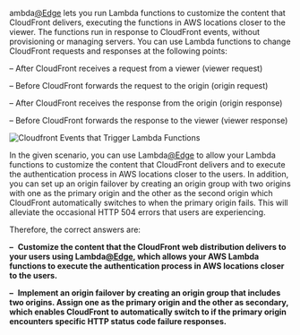 ambda[@Edge](https://portal.tutorialsdojo.com/members/edge/) lets you run Lambda functions to customize the content that CloudFront delivers, executing the functions in AWS locations closer to the viewer. The functions run in response to CloudFront events, without provisioning or managing servers. You can use Lambda functions to change CloudFront requests and responses at the following points:

– After CloudFront receives a request from a viewer (viewer request)

– Before CloudFront forwards the request to the origin (origin request)

– After CloudFront receives the response from the origin (origin response)

– Before CloudFront forwards the response to the viewer (viewer response)

![Cloudfront Events that Trigger Lambda Functions](https://media.tutorialsdojo.com/cloudfront-events-that-trigger-lambda-functions.png)

In the given scenario, you can use Lambda[@Edge](https://portal.tutorialsdojo.com/members/edge/) to allow your Lambda functions to customize the content that CloudFront delivers and to execute the authentication process in AWS locations closer to the users. In addition, you can set up an origin failover by creating an origin group with two origins with one as the primary origin and the other as the second origin which CloudFront automatically switches to when the primary origin fails. This will alleviate the occasional HTTP 504 errors that users are experiencing.

Therefore, the correct answers are:

**–**  **Customize the content that the CloudFront web distribution delivers to your users using Lambda[@Edge](https://portal.tutorialsdojo.com/members/edge/), which allows your AWS Lambda functions to execute the authentication process in AWS locations closer to the users.**

**–**  **Implement an origin failover by creating an origin group that includes two origins. Assign one as the primary origin and the other as secondary, which enables CloudFront to automatically switch to if the primary origin encounters specific HTTP status code failure responses.**
